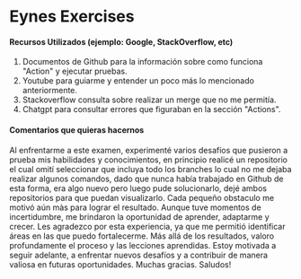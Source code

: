 # Eynes Exercises

#### Recursos Utilizados (ejemplo: Google, StackOverflow, etc)
1. Documentos de Github para la información sobre como funciona "Action" y ejecutar pruebas.
2. Youtube para guiarme y entender un poco más lo mencionado anteriormente.
3. Stackoverflow consulta sobre realizar un merge que no me permitía. 
4. Chatgpt para consultar errores que figuraban en la sección "Actions". 

#### Comentarios que quieras hacernos

Al enfrentarme a este examen, experimenté varios desafíos que pusieron a prueba mis habilidades y conocimientos, en principio realicé un repositorio el cual omití seleccionar que incluya todo los branches lo cual no me dejaba realizar algunos comandos, dado que nunca había trabajado en Github de esta forma, era algo nuevo pero luego pude solucionarlo, dejé ambos repositorios para que puedan visualizarlo. Cada pequeño obstaculo me motivó aún màs para lograr el resultado. Aunque tuve momentos de incertidumbre, me brindaron la oportunidad de aprender, adaptarme y crecer.
Les agradezco por esta experiencia, ya que me permitió identificar áreas en las que puedo fortalecerme.
Más allá de los resultados, valoro profundamente el proceso y las lecciones aprendidas. Estoy motivada a seguir adelante, a enfrentar nuevos desafíos y a contribuir de manera valiosa en futuras oportunidades.
Muchas gracias.
Saludos!